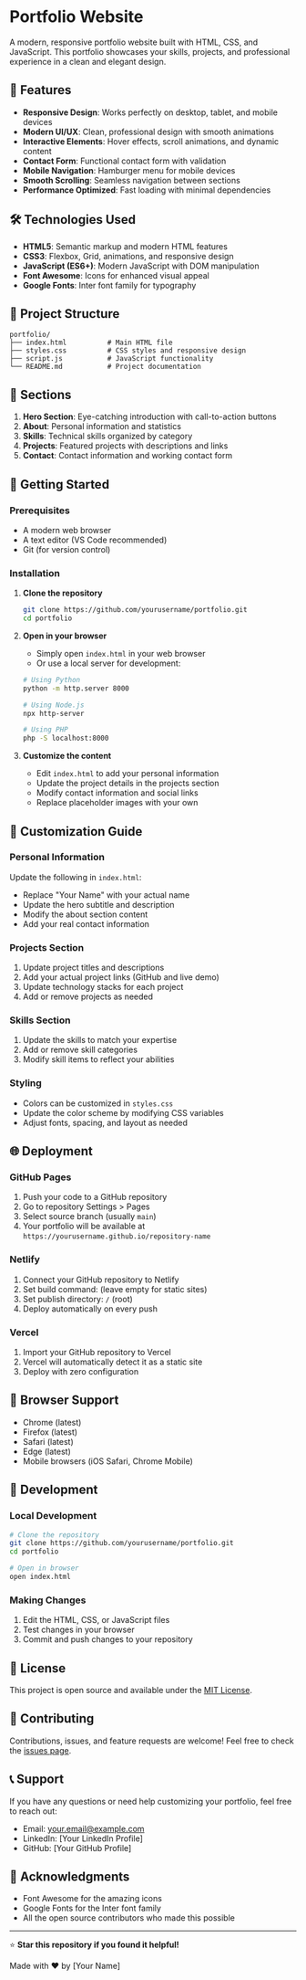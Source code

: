 # Portfolio Website

A modern, responsive portfolio website built with HTML, CSS, and JavaScript. This portfolio showcases your skills, projects, and professional experience in a clean and elegant design.

## 🚀 Features

- **Responsive Design**: Works perfectly on desktop, tablet, and mobile devices
- **Modern UI/UX**: Clean, professional design with smooth animations
- **Interactive Elements**: Hover effects, scroll animations, and dynamic content
- **Contact Form**: Functional contact form with validation
- **Mobile Navigation**: Hamburger menu for mobile devices
- **Smooth Scrolling**: Seamless navigation between sections
- **Performance Optimized**: Fast loading with minimal dependencies

## 🛠️ Technologies Used

- **HTML5**: Semantic markup and modern HTML features
- **CSS3**: Flexbox, Grid, animations, and responsive design
- **JavaScript (ES6+)**: Modern JavaScript with DOM manipulation
- **Font Awesome**: Icons for enhanced visual appeal
- **Google Fonts**: Inter font family for typography

## 📁 Project Structure

```
portfolio/
├── index.html          # Main HTML file
├── styles.css          # CSS styles and responsive design
├── script.js           # JavaScript functionality
└── README.md           # Project documentation
```

## 🎨 Sections

1. **Hero Section**: Eye-catching introduction with call-to-action buttons
2. **About**: Personal information and statistics
3. **Skills**: Technical skills organized by category
4. **Projects**: Featured projects with descriptions and links
5. **Contact**: Contact information and working contact form

## 🚀 Getting Started

### Prerequisites

- A modern web browser
- A text editor (VS Code recommended)
- Git (for version control)

### Installation

1. **Clone the repository**
   ```bash
   git clone https://github.com/yourusername/portfolio.git
   cd portfolio
   ```

2. **Open in your browser**
   - Simply open `index.html` in your web browser
   - Or use a local server for development:
   ```bash
   # Using Python
   python -m http.server 8000
   
   # Using Node.js
   npx http-server
   
   # Using PHP
   php -S localhost:8000
   ```

3. **Customize the content**
   - Edit `index.html` to add your personal information
   - Update the project details in the projects section
   - Modify contact information and social links
   - Replace placeholder images with your own

## 🎯 Customization Guide

### Personal Information
Update the following in `index.html`:
- Replace "Your Name" with your actual name
- Update the hero subtitle and description
- Modify the about section content
- Add your real contact information

### Projects Section
1. Update project titles and descriptions
2. Add your actual project links (GitHub and live demo)
3. Update technology stacks for each project
4. Add or remove projects as needed

### Skills Section
1. Update the skills to match your expertise
2. Add or remove skill categories
3. Modify skill items to reflect your abilities

### Styling
- Colors can be customized in `styles.css`
- Update the color scheme by modifying CSS variables
- Adjust fonts, spacing, and layout as needed

## 🌐 Deployment

### GitHub Pages
1. Push your code to a GitHub repository
2. Go to repository Settings > Pages
3. Select source branch (usually `main`)
4. Your portfolio will be available at `https://yourusername.github.io/repository-name`

### Netlify
1. Connect your GitHub repository to Netlify
2. Set build command: (leave empty for static sites)
3. Set publish directory: `/` (root)
4. Deploy automatically on every push

### Vercel
1. Import your GitHub repository to Vercel
2. Vercel will automatically detect it as a static site
3. Deploy with zero configuration

## 📱 Browser Support

- Chrome (latest)
- Firefox (latest)
- Safari (latest)
- Edge (latest)
- Mobile browsers (iOS Safari, Chrome Mobile)

## 🔧 Development

### Local Development
```bash
# Clone the repository
git clone https://github.com/yourusername/portfolio.git
cd portfolio

# Open in browser
open index.html
```

### Making Changes
1. Edit the HTML, CSS, or JavaScript files
2. Test changes in your browser
3. Commit and push changes to your repository

## 📄 License

This project is open source and available under the [MIT License](LICENSE).

## 🤝 Contributing

Contributions, issues, and feature requests are welcome! Feel free to check the [issues page](../../issues).

## 📞 Support

If you have any questions or need help customizing your portfolio, feel free to reach out:

- Email: your.email@example.com
- LinkedIn: [Your LinkedIn Profile]
- GitHub: [Your GitHub Profile]

## 🙏 Acknowledgments

- Font Awesome for the amazing icons
- Google Fonts for the Inter font family
- All the open source contributors who made this possible

---

⭐ **Star this repository if you found it helpful!**

Made with ❤️ by [Your Name]
